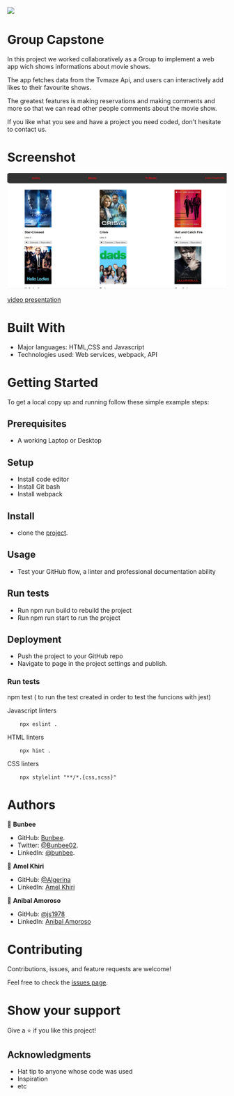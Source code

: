 ![](https://img.shields.io/badge/Microverse-blueviolet)

# Group Capstone 

In this project we worked collaboratively as a Group to implement a web app wich shows informations about movie shows. 

The app fetches data from the Tvmaze Api,  and users can interactively add likes to their favourite shows. 

The greatest features is making reservations and making comments and more so that we can read other people comments about the movie show. 

If you like what you see and have a project you need coded, don't hesitate to contact us.


# Screenshot
![](src/groupCapstone.png) 

[video presentation](https://drive.google.com/file/d/19XV32Kyiy6z-5QU6gO0r5RLOhZt1G9ZI/view?usp=sharing)



# Built With

- Major languages: HTML,CSS and Javascript
- Technologies used: Web services, webpack, API


# Getting Started

To get a local copy up and running follow these simple example steps:

## Prerequisites 
- A working Laptop or Desktop
## Setup
- Install code editor
- Install Git bash
- Install webpack
## Install
- clone the [project](https://github.com/mutinhiri/Group-Capstone-).
## Usage
- Test your GitHub flow, a linter and professional documentation ability
## Run tests
- Run npm run build to rebuild the project
- Run npm run start to run the project
## Deployment
- Push the project to your GitHub repo
- Navigate to page in the project settings and publish.


### Run tests
npm  test  ( to run the test created in order to test the funcions with jest) 

Javascript linters

```
    npx eslint .
```

HTML linters

```
    npx hint .

```

CSS linters

```
    npx stylelint "**/*.{css,scss}"
```


# Authors

👤 **Bunbee**
  - GitHub: [Bunbee](https://github.com/mutinhiri).
  - Twitter: [@Bunbee02](https://twitter.com/Bunbee02).
  - LinkedIn: [@bunbee](https://www.linkedin.com/in/bunbee).


👤 **Amel Khiri**
- GitHub: [@Algerina](https://github.com/Algerina)
- LinkedIn: [Amel Khiri](https://linkedin.com/in/amel-khiri-qahwadji-37a550135)

👤 **Anibal Amoroso**
- GitHub: [@js1978](https://github.com/sj1978)
- LinkedIn: [Anibal Amoroso](https://www.linkedin.com/in/anibal-amoroso-a5330921b/)


# Contributing

Contributions, issues, and feature requests are welcome!

Feel free to check the [issues page](https://github.com/mutinhiri/Group-Capstone-/issues).

# Show your support

Give a :star: if you like this project!


## Acknowledgments

- Hat tip to anyone whose code was used
- Inspiration
- etc
